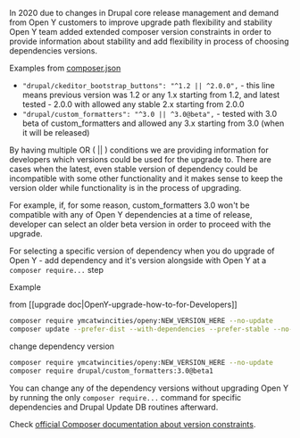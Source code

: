 In 2020 due to changes in Drupal core release management and demand from Open Y customers to improve upgrade path flexibility and stability Open Y team added extended composer version constraints in order to provide information about stability and add flexibility in process of choosing dependencies versions.

Examples from [composer.json](https://github.com/ymcatwincities/openy/blob/9.x-2.x/composer.json)

* `"drupal/ckeditor_bootstrap_buttons": "^1.2 || ^2.0.0",` - this line means previous version was 1.2 or any 1.x starting from 1.2, and latest tested - 2.0.0 with allowed any stable 2.x starting from 2.0.0
* `"drupal/custom_formatters": "^3.0 || ^3.0@beta",` - tested with 3.0 beta of custom_formatters and allowed any 3.x starting from 3.0 (when it will be released)

By having multiple OR ( || ) conditions we are providing information for developers which versions could be used for the upgrade to. There are cases when the latest, even stable version of dependency could be incompatible with some other functionality and it makes sense to keep the version older while functionality is in the process of upgrading.

For example, if, for some reason, custom_formatters 3.0 won't be compatible with any of Open Y dependencies at a time of release, developer can select an older beta version in order to proceed with the upgrade.

For selecting a specific version of dependency when you do upgrade of Open Y - add dependency and it's version alongside with Open Y at a `composer require...` step

Example

from [[upgrade doc|OpenY-upgrade-how-to-for-Developers]]
```bash
composer require ymcatwincities/openy:NEW_VERSION_HERE --no-update
composer update --prefer-dist --with-dependencies --prefer-stable --no-suggest
```

change dependency version

```bash
composer require ymcatwincities/openy:NEW_VERSION_HERE --no-update
composer require drupal/custom_formatters:3.0@beta1
```

You can change any of the dependency versions without upgrading Open Y by running the only `composer require...` command for specific dependencies and Drupal Update DB routines afterward.

Check [official Composer documentation about version constraints](https://getcomposer.org/doc/articles/versions.md).



